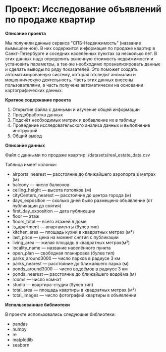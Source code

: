 # Проект: Исследование объявлений по продаже квартир

**Описание проекта**

Мы получили данные сервиса "СПБ-Недвижимость" (название вымышленное). В них содержится информация по продаже квартир в Санкт-Петербурге и соседних населённых пунктах за несколько лет. В этих данных надо определить рыночную стоимость недвижимости и установить параметры, а так-же необходимо проанализировать данные и сделать выводы по ряду показателей. Это поможет создать автоматизированную систему, которая отследит аномалии и мошенническую деятельность. Часть этих данных внесены пользователями, а часть получена автоматически на основании картографических данных. 

**Краткое содержание проекта**

1. Открытие файла с данными и изучение общей информации
2. Предобработка данных
3. Подсчёт необходимых метрик и добавление их в таблицу
4. Проведение исследовательского анализа данных и выполнение инструкций
5. Общий вывод

**Описание данных**

Файл с данными по продаже квартир: /datasets/real_estate_data.csv

Таблица имеет колонки:
- airports_nearest — расстояние до ближайшего аэропорта в метрах (м)
- balcony — число балконов
- ceiling_height — высота потолков (м)
- cityCenters_nearest — расстояние до центра города (м)
- days_exposition — сколько дней было размещено объявление (от публикации до снятия)
- first_day_exposition — дата публикации
- floor — этаж
- floors_total — всего этажей в доме
- is_apartment — апартаменты (булев тип)
- kitchen_area — площадь кухни в квадратных метрах (м²)
- last_price — цена на момент снятия с публикации
- living_area — жилая площадь в квадратных метрах(м²)
- locality_name — название населённого пункта
- open_plan — свободная планировка (булев тип)
- parks_around3000 — число парков в радиусе 3 км
- parks_nearest — расстояние до ближайшего парка (м)
- ponds_around3000 — число водоёмов в радиусе 3 км
- ponds_nearest — расстояние до ближайшего водоёма (м)
- rooms — число комнат
- studio — квартира-студия (булев тип)
- total_area — площадь квартиры в квадратных метрах (м²)
- total_images — число фотографий квартиры в объявлении


**Использованные библиотеки**

В проекте использовались следующие библиотеки:
- pandas
- numpy
- re
- matplotlib
- seaborn
